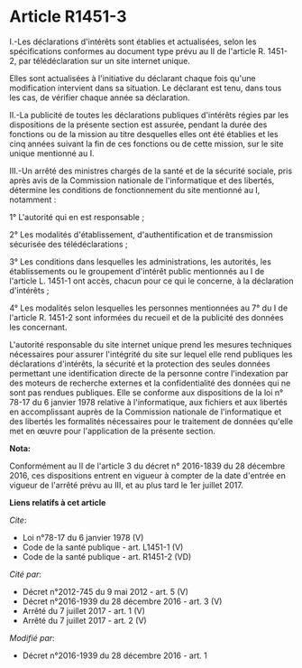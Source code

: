 # Article R1451-3

I.-Les déclarations d'intérêts sont établies et actualisées, selon les spécifications conformes au document type prévu au II
de l'article R. 1451-2, par télédéclaration sur un site internet unique. 

Elles sont actualisées à l'initiative du déclarant chaque fois qu'une modification intervient dans sa situation. Le déclarant
est tenu, dans tous les cas, de vérifier chaque année sa déclaration. 

II.-La publicité de toutes les déclarations publiques d'intérêts régies par les dispositions de la présente section est
assurée, pendant la durée des fonctions ou de la mission au titre desquelles elles ont été établies et les cinq années
suivant la fin de ces fonctions ou de cette mission, sur le site unique mentionné au I. 

III.-Un arrêté des ministres chargés de la santé et de la sécurité sociale, pris après avis de la Commission nationale de
l'informatique et des libertés, détermine les conditions de fonctionnement du site mentionné au I, notamment : 

1° L'autorité qui en est responsable ; 

2° Les modalités d'établissement, d'authentification et de transmission sécurisée des télédéclarations ; 

3° Les conditions dans lesquelles les administrations, les autorités, les établissements ou le groupement d'intérêt public
mentionnés au I de l'article L. 1451-1 ont accès, chacun pour ce qui le concerne, à la déclaration d'intérêts ; 

4° Les modalités selon lesquelles les personnes mentionnées au 7° du I de l'article R. 1451-2 sont informées du recueil et de
la publicité des données les concernant. 

L'autorité responsable du site internet unique prend les mesures techniques nécessaires pour assurer l'intégrité du site sur
lequel elle rend publiques les déclarations d'intérêts, la sécurité et la protection des seules données permettant une
identification directe de la personne contre l'indexation par des moteurs de recherche externes et la confidentialité des
données qui ne sont pas rendues publiques. Elle se conforme aux dispositions de la loi n° 78-17 du 6 janvier 1978 relative à
l'informatique, aux fichiers et aux libertés en accomplissant auprès de la Commission nationale de l'informatique et des
libertés les formalités nécessaires pour le traitement de données qu'elle met en œuvre pour l'application de la présente
section.

**Nota:**

Conformément au II de l'article 3 du décret n° 2016-1839 du 28 décembre 2016, ces dispositions entrent en vigueur à compter
de la date d'entrée en vigueur de l'arrêté prévu au III, et au plus tard le 1er juillet 2017.

**Liens relatifs à cet article**

_Cite_:

  - Loi n°78-17 du 6 janvier 1978 (V)
  - Code de la santé publique - art. L1451-1 (V)
  - Code de la santé publique - art. R1451-2 (VD)

_Cité par_:

  - Décret n°2012-745 du 9 mai 2012 - art. 5 (V)
  - Décret n°2016-1939 du 28 décembre 2016 - art. 3 (V)
  - Arrêté du 7 juillet 2017 - art. 1 (V)
  - Arrêté du 7 juillet 2017 - art. 2 (V)

_Modifié par_:

  - Décret n°2016-1939 du 28 décembre 2016 - art. 1
